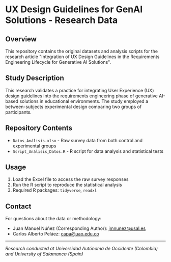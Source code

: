 # UX Design Guidelines for GenAI Solutions - Research Data

## Overview

This repository contains the original datasets and analysis scripts for the research article "Integration of UX Design Guidelines in the Requirements Engineering Lifecycle for Generative AI Solutions".

## Study Description

This research validates a practice for integrating User Experience (UX) design guidelines into the requirements engineering phase of generative AI-based solutions in educational environments. The study employed a between-subjects experimental design comparing two groups of participants.

## Repository Contents

- `Datos_Análisis.xlsx` - Raw survey data from both control and experimental groups
- `Script_Análisis_Datos.R` - R script for data analysis and statistical tests

## Usage

1. Load the Excel file to access the raw survey responses
2. Run the R script to reproduce the statistical analysis
3. Required R packages: `tidyverse`, `readxl`

## Contact

For questions about the data or methodology:
- Juan Manuel Núñez (Corresponding Author): jmnunez@usal.es
- Carlos Alberto Peláez: capa@uao.edu.co

---

*Research conducted at Universidad Autónoma de Occidente (Colombia) and University of Salamanca (Spain)*